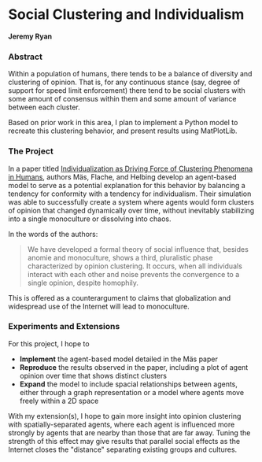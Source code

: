 # Social Clustering and Individualism
**Jeremy Ryan**

### Abstract
Within a population of humans, there tends to be a balance
of diversity and clustering of opinion. That is, for any 
continuous stance (say, degree of support for speed limit 
enforcement) there tend to be social clusters with some
amount of consensus within them and some amount of variance
between each cluster.

Based on prior work in this area, I plan to implement a Python
model to recreate this clustering behavior, and present results
using MatPlotLib.

### The Project
In a paper titled [Individualization as Driving Force of 
Clustering Phenomena in Humans](https://journals.plos.org/ploscompbiol/article?id=10.1371/journal.pcbi.1000959),
authors Mäs, Flache, and Helbing develop an agent-based model
to serve as a potential explanation for this behavior by
balancing a tendency for conformity with a tendency for
individualism. Their simulation was able to successfully
create a system where agents would form clusters of opinion
that changed dynamically over time, without inevitably stabilizing
into a single monoculture or dissolving into chaos.

In the words of the authors:

> We have developed a formal theory of social influence that, 
> besides anomie and monoculture, shows a third, pluralistic phase 
> characterized by opinion clustering. It occurs, when all 
> individuals interact with each other and noise prevents the 
> convergence to a single opinion, despite homophily.

This is offered as a counterargument to claims that globalization
and widespread use of the Internet will lead to monoculture.

### Experiments and Extensions
For this project, I hope to
- **Implement** the agent-based model detailed in the Mäs paper
- **Reproduce** the results observed in the paper, including a
plot of agent opinion over time that shows distinct clusters
- **Expand** the model to include spacial relationships between
agents, either through a graph representation or a model where
agents move freely within a 2D space

With my extension(s), I hope to gain more insight into opinion
clustering with spatially-separated agents, where each agent is
influenced more strongly by agents that are nearby than those that
are far away. Tuning the strength of this effect may give
results that parallel social effects as the Internet closes the 
"distance" separating existing groups and cultures.

